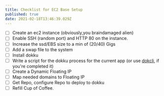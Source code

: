```yaml
---
title: Checklist for EC2 Base Setup
published: true
date: 2021-02-18T13:46:39.029Z
---
```


- [ ] Create an ec2 instance (obviously,you braindamaged alien) 
- [ ] Enable SSH (random port) and HTTP 80 on the instance.
- [ ] Increase the ssd/EBS size to a min of (20/40) Gigs
- [ ] Add a swap file to the system
- [ ] Install dokku
- [ ] Write a script for the dokku process for the current app (or use [dokcli](https://github.com/barelyhuman/dokcli), if you're completed it)
- [ ] Create a Dynamic Floating IP
- [ ] Map needed domains to Floating IP
- [ ] Get Repo, configure Repo to deploy to dokku 
- [ ] Refill Cup of Coffee.